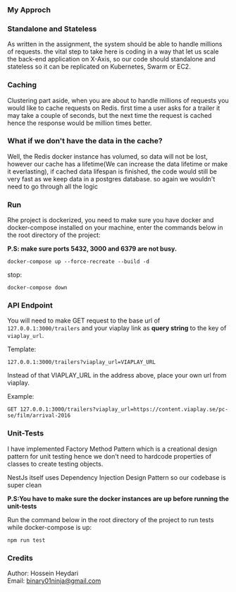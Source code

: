 ### My Approch

<h3>Standalone and Stateless</h3>
<p>As written in the assignment, the system should be able to handle millions of requests. the vital step to take here is coding in a way that let us scale the back-end application on X-Axis, so our code should standalone and stateless so it can be replicated on Kubernetes, Swarm or EC2.</p>

<h3>Caching</h3>
<p>Clustering part aside, when you are about to handle millions of requests you would like to cache requests on Redis. first time a user asks for a trailer it may take a couple of seconds, but the next time the request is cached hence the response would be  million times better.</p>

<h3>What if we don't have the data in the cache?</h3>
<p>Well, the Redis docker instance has volumed, so data will not be lost, however our cache has a lifetime(We can increase the data lifetime or make it everlasting), if cached data lifespan is finished, the code would still be very fast as we keep data in a postgres database. so again we wouldn't need to go through all the logic</p>

### Run

<p>Rhe project is dockerized, you need to make sure you have docker and docker-compose installed on your machine, enter the commands below in the root directory of the project:</p>


**P.S: make sure ports 5432, 3000 and 6379 are not busy.**

```
docker-compose up --force-recreate --build -d
```
stop: 

```
docker-compose down
```

### API Endpoint

<p>You will need to make GET request to the base url of <code>127.0.0.1:3000/trailers</code> and your viaplay link as <strong>query string</strong> to the key of <code>viaplay_url</code>.</p>

<p>Template:</p>

```
127.0.0.1:3000/trailers?viaplay_url=VIAPLAY_URL
```

<p>Instead of that VIAPLAY_URL in the address above, place your own url from viaplay. </p>

Example:

```
GET 127.0.0.1:3000/trailers?viaplay_url=https://content.viaplay.se/pc-se/film/arrival-2016
```



### Unit-Tests

<p>I have implemented Factory Method Pattern which is a creational design pattern for unit testing hence we don't need to hardcode properties of classes to create testing objects.</p>
<p>NestJs itself uses Dependency Injection Design Pattern so our codebase is super clean</p>

**P.S:You have to make sure the docker instances are up before running the unit-tests**

<p>Run the command below in the root directory of the project to run tests while docker-compose is up:</p>

```
npm run test
```

### Credits

Author: Hossein Heydari
<br>
Email: binary01ninja@gmail.com